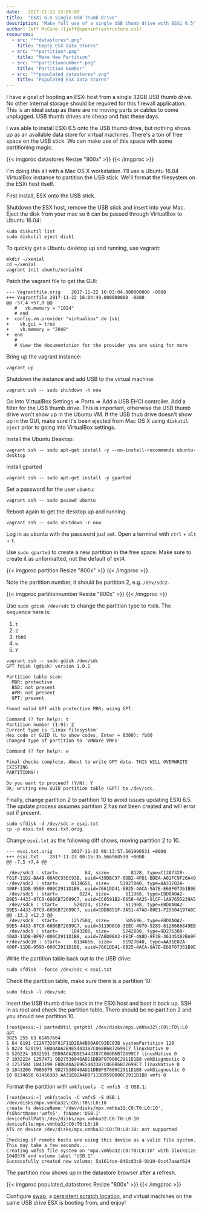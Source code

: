 ```yaml
---
date:   2017-11-22 15:06:00
title:  "ESXi 6.5 Single USB Thumb Drive"
description: "Make full use of a single USB thumb drive with ESXi 6.5"
author: Jeff McCune ([jeff@openinfrastructure.co])
resources:
  - src: "**datastores*.png"
    title: "Empty ESX Data Stores"
  - src: "**partition*.png"
    title: "Make New Partition"
  - src: "**partitionnumber*.png"
    title: "Partition Number"
  - src: "**populated_datastores*.png"
    title: "Populated ESX Data Stores"
---
```


I have a goal of booting an ESXi host from a single 32GB USB thumb drive.  No
other internal storage should be required for this firewall application.  This
is an ideal setup as there are no moving parts or cables to come unplugged.  USB
thumb drives are cheap and fast these days.

I was able to install ESXi 6.5 onto the USB thumb drive, but nothing shows up as
an available data store for virtual machines.  There's a ton of free space on
the USB stick.  We can make use of this space with some partitioning magic.

{{< imgproc datastores Resize "800x" >}}
{{< /imgproc >}}

I'm doing this all with a Mac OS X workstation.  I'll use a Ubuntu 16.04
VirtualBox instance to partition the USB stick.  We'll format the filesystem on
the ESXi host itself.

First install, ESX onto the USB stick.

Shutdown the ESX host, remove the USB stick and insert into your Mac.  Eject the
disk from your mac so it can be passed through VirtualBox to Ubuntu 16.04:

    sudo diskutil list
    sudo diskutil eject disk1

To quickly get a Ubuntu desktop up and running, use vagrant:

    mkdir ~/xenial
    cd ~/xenial
    vagrant init ubuntu/xenial64

Patch the vagrant file to get the GUI:

```
--- Vagrantfile.orig    2017-11-22 16:03:04.000000000 -0800
+++ Vagrantfile 2017-11-22 16:04:49.000000000 -0800
@@ -57,4 +57,8 @@
   #   vb.memory = "1024"
   # end
+  config.vm.provider "virtualbox" do |vb|
+    vb.gui = true
+    vb.memory = "2048"
+  end
   #
   # View the documentation for the provider you are using for more
```

Bring up the vagrant instance:

    vagrant up

Shutdown the instance and add USB to the virtual machine:

    vagrant ssh -- sudo shutdown -h now

Go into VirtualBox Settings => Ports => Add a USB EHCI controller.  Add a filter
for the USB thumb drive.  This is important, otherwise the USB thumb drive won't
show up in the Ubuntu VM.  If the USB thub drive doesn't show up in the GUI,
make sure it's been ejected from Mac OS X using `diskutil eject` prior to going
into VirtualBox settings.

Install the Ubuntu Desktop:

    vagrant ssh -- sudo apt-get install -y --no-install-recommends ubuntu-desktop

Install gparted

    vagrant ssh -- sudo apt-get install -y gparted

Set a password for the user `ubuntu`:

    vagrant ssh -- sudo passwd ubuntu

Reboot again to get the desktop up and running.

    vagrant ssh -- sudo shutdown -r now

Log in as ubuntu with the password just set.  Open a terminal with `ctrl` +
`alt` + `t`.

Use `sudo gparted` to create a new partition in the free space.  Make sure to create
it as unformatted, not the default of ext4.

{{< imgproc partition Resize "800x" >}}
{{< /imgproc >}}

Note the partition number, it should be partition 2, e.g. `/dev/sdc2`.

{{< imgproc partitionnumber Resize "800x" >}}
{{< /imgproc >}}

Use `sudo gdisk /dev/sdc` to change the partition type to `fb00`.  The sequence here is:

 1. `t`
 2. `2`
 3. `fb00`
 4. `w`
 4. `Y`

```
vagrant ssh -- sudo gdisk /dev/sdc
GPT fdisk (gdisk) version 1.0.1

Partition table scan:
  MBR: protective
  BSD: not present
  APM: not present
  GPT: present

Found valid GPT with protective MBR; using GPT.

Command (? for help): t
Partition number (1-9): 2
Current type is 'Linux filesystem'
Hex code or GUID (L to show codes, Enter = 8300): fb00
Changed type of partition to 'VMWare VMFS'

Command (? for help): w

Final checks complete. About to write GPT data. THIS WILL OVERWRITE EXISTING
PARTITIONS!!

Do you want to proceed? (Y/N): Y
OK; writing new GUID partition table (GPT) to /dev/sdc.
```

Finally, change partition 2 to partition 10 to avoid issues updating ESXi 6.5.
The update process assumes partition 2 has not been created and will error out
if present.

```
sudo sfdisk -d /dev/sdc > esxi.txt
cp -p esxi.txt esxi.txt.orig
```

Change `esxi.txt` as the following diff shows, moving partition 2 to 10.

```
--- esxi.txt.orig       2017-11-23 00:13:57.561990531 +0000
+++ esxi.txt    2017-11-23 00:15:35.566968530 +0000
@@ -7,5 +7,4 @@

 /dev/sdc1 : start=          64, size=        8128, type=C12A7328-F81F-11D2-BA4B-00A0C93EC93B, uuid=439DBC97-6DB2-4FD1-BDEA-A01FC9F26A49
-/dev/sdc2 : start=     8134656, size=    51927040, type=AA31E02A-400F-11DB-9590-000C2911D1B8, uuid=7661DD41-6B25-4ACA-9A7E-E68F07361B9E
 /dev/sdc5 : start=        8224, size=      511968, type=EBD0A0A2-B9E5-4433-87C0-68B6B72699C7, uuid=CC0591B2-6658-4A25-91CF-1A9765D239A5
 /dev/sdc6 : start=      520224, size=      511968, type=EBD0A0A2-B9E5-4433-87C0-68B6B72699C7, uuid=CDD8851F-3A51-47AD-80E1-F2D504197A8C
@@ -13,2 +12,3 @@
 /dev/sdc8 : start=     1257504, size=      585696, type=EBD0A0A2-B9E5-4433-87C0-68B6B72699C7, uuid=3119D6C6-3EEC-4970-9289-6128686849EB
 /dev/sdc9 : start=     1843200, size=     5242880, type=9D275380-40AD-11DB-BF97-000C2911D1B8, uuid=7A6D08A3-6E3F-488D-8F3B-36145382BA9F
+/dev/sdc10 : start=     8134656, size=    51927040, type=AA31E02A-400F-11DB-9590-000C2911D1B8, uuid=7661DD41-6B25-4ACA-9A7E-E68F07361B9E
```

Write the partition table back out to the USB drive:

```
sudo sfdisk --force /dev/sdc < esxi.txt
```

Check the partition table, make sure there is a partition 10:

```
sudo fdisk -l /dev/sdc
```

Insert the USB thumb drive back in the ESXi host and boot it back up.  SSH in
as root and check the partition table.  There should be no partition 2 and you
should see partition 10.

```
[root@esxi:~] partedUtil getptbl /dev/disks/mpx.vmhba32\:C0\:T0\:L0
gpt
3825 255 63 61457664
1 64 8191 C12A7328F81F11D2BA4B00A0C93EC93B systemPartition 128
5 8224 520191 EBD0A0A2B9E5443387C068B6B72699C7 linuxNative 0
6 520224 1032191 EBD0A0A2B9E5443387C068B6B72699C7 linuxNative 0
7 1032224 1257471 9D27538040AD11DBBF97000C2911D1B8 vmkDiagnostic 0
8 1257504 1843199 EBD0A0A2B9E5443387C068B6B72699C7 linuxNative 0
9 1843200 7086079 9D27538040AD11DBBF97000C2911D1B8 vmkDiagnostic 0
10 8134656 61456383 AA31E02A400F11DB9590000C2911D1B8 vmfs 0
```

Format the partition with `vmkfstools -C vmfs5 -S USB.1`:

```
[root@esxi:~] vmkfstools -C vmfs5 -S USB.1 /dev/disks/mpx.vmhba32\:C0\:T0\:L0:10
create fs deviceName:'/dev/disks/mpx.vmhba32:C0:T0:L0:10', fsShortName:'vmfs5', fsName:'USB.1'
deviceFullPath:/dev/disks/mpx.vmhba32:C0:T0:L0:10 deviceFile:mpx.vmhba32:C0:T0:L0:10
ATS on device /dev/disks/mpx.vmhba32:C0:T0:L0:10: not supported
.
Checking if remote hosts are using this device as a valid file system. This may take a few seconds...
Creating vmfs5 file system on "mpx.vmhba32:C0:T0:L0:10" with blockSize 1048576 and volume label "USB.1".
Successfully created new volume: 5a1614ce-846cd3c8-9b10-0cc47aaaf624
```

The partition now shows up in the datastore browser after a refresh.

{{< imgproc populated_datastores Resize "800x" >}}
{{< /imgproc >}}

Configure [swap][swap], a [persistent scratch location][scratch], and virtual machines
on the same USB drive ESX is booting from, and enjoy!

[scratch]: https://kb.vmware.com/s/article/1033696
[swap]: https://labs.vmware.com/vmtj/vmware-esx-memory-resource-management-swap
